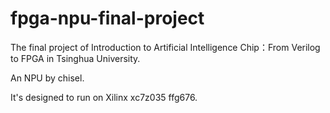 # fpga-npu-final-project

The final project of Introduction to Artificial Intelligence Chip：From Verilog to FPGA in Tsinghua University.

An NPU by chisel.

It's designed to run on Xilinx xc7z035 ffg676.
